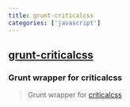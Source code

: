 ```yaml
---
title: grunt-criticalcss
categories: ['javascript']
---
```

## [grunt-criticalcss](https://github.com/filamentgroup/grunt-criticalcss)

### Grunt wrapper for criticalcss


> Grunt wrapper for [criticalcss](https://github.com/filamentgroup/criticalcss)

